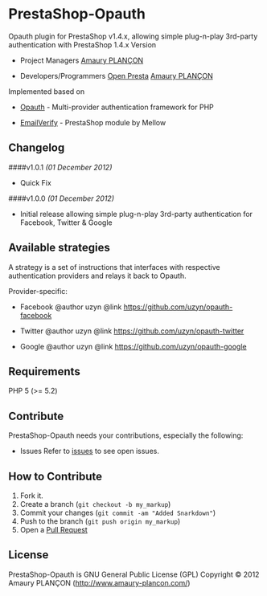 PrestaShop-Opauth
=================
Opauth plugin for PrestaShop v1.4.x, allowing simple plug-n-play 3rd-party authentication with PrestaShop 1.4.x Version
- Project Managers
  [Amaury PLANÇON][1]
	
- Developers/Programmers
  [Open Presta][2]
  [Amaury PLANÇON][1]

Implemented based on
- [Opauth][3] - Multi-provider authentication framework for PHP

- [EmailVerify][4] - PrestaShop module by Mellow

Changelog
---------

####v1.0.1 _(01 December 2012)_
- Quick Fix

####v1.0.0 _(01 December 2012)_
- Initial release allowing simple plug-n-play 3rd-party authentication for Facebook, Twitter & Google

Available strategies
--------------------
A strategy is a set of instructions that interfaces with respective authentication providers and relays it back to Opauth.

Provider-specific:

- Facebook
  @author	uzyn
  @link		https://github.com/uzyn/opauth-facebook

- Twitter
  @author	uzyn
  @link		https://github.com/uzyn/opauth-twitter

- Google
  @author	uzyn
  @link		https://github.com/uzyn/opauth-google

Requirements
-------------
PHP 5 (>= 5.2)

Contribute
----------
PrestaShop-Opauth needs your contributions, especially the following:

- Issues 
  Refer to [issues](https://github.com/aPlancon69/PrestaShop-Opauth/issues) to see open issues.

How to Contribute
------------------

1. Fork it.
2. Create a branch (`git checkout -b my_markup`)
3. Commit your changes (`git commit -am "Added Snarkdown"`)
4. Push to the branch (`git push origin my_markup`)
5. Open a [Pull Request][5]

License
---------
PrestaShop-Opauth is GNU General Public License (GPL)
Copyright © 2012 Amaury PLANÇON (http://www.amaury-plancon.com/)

[1]: http://www.amaury-plancon.com/
[2]: http://www.openpresta.com/
[3]: https://github.com/uzyn/opauth
[4]: http://www.prestashop.com/forums/topic/168254-module-controleur-envoi-dun-mail-unique-de-bienvenue-et-de-validation-de-compte/
[5]: https://github.com/aPlancon69/PrestaShop-Opauth/pulls